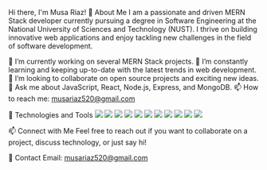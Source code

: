  Hi there, I'm Musa Riaz! 👋
About Me
I am a passionate and driven MERN Stack developer currently pursuing a degree in Software Engineering at the National University of Sciences and Technology (NUST). I thrive on building innovative web applications and enjoy tackling new challenges in the field of software development.

🔭 I’m currently working on several MERN Stack projects.
🌱 I’m constantly learning and keeping up-to-date with the latest trends in web development.
👯 I’m looking to collaborate on open source projects and exciting new ideas.
💬 Ask me about JavaScript, React, Node.js, Express, and MongoDB.
📫 How to reach me: musariaz520@gmail.com


🔨 Technologies and Tools
![](https://img.shields.io/badge/JavaScript-F7DF1E?style=flat&logo=javascript&logoColor=black)
![](https://img.shields.io/badge/React.js-61DAFB?style=flat&logo=react&logoColor=white)
![](https://img.shields.io/badge/Express.js-000000?style=flat&logo=express&logoColor=white)
![](https://img.shields.io/badge/Node.js-339933?style=flat&logo=node.js&logoColor=white)
![](https://img.shields.io/badge/MongoDB-47A248?style=flat&logo=mongodb&logoColor=white)
![](https://img.shields.io/badge/Tailwind_CSS-38B2AC?style=flat&logo=tailwind-css&logoColor=white)
![](https://img.shields.io/badge/Material_UI-0081CB?style=flat&logo=material-ui&logoColor=white)
![](https://img.shields.io/badge/Python-3776AB?style=flat&logo=python&logoColor=white)
![](https://img.shields.io/badge/HTML-E34F26?style=flat&logo=html5&logoColor=white)
![](https://img.shields.io/badge/CSS-1572B6?style=flat&logo=css3&logoColor=white)
![](https://img.shields.io/badge/GitHub-181717?style=flat&logo=github&logoColor=white)



📫 Connect with Me
Feel free to reach out if you want to collaborate on a project, discuss technology, or just say hi!

📧 Contact
Email: musariaz520@gmail.com


